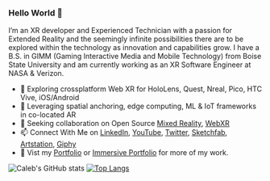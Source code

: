 ### Hello World 👋
I’m an XR developer and Experienced Technician with a passion for Extended Reality and the seemingly infinite possibilities there are to be explored within the technology as innovation and capabilities grow. I have a B.S. in GIMM (Gaming Interactive Media and Mobile Technology) from Boise State University and am currently working as an XR Software Engineer at NASA & Verizon.

- 🌱 Exploring crossplatform Web XR for HoloLens, Quest, Nreal, Pico, HTC Vive, iOS/Android
- 🔭 Leveraging spatial anchoring, edge computing, ML & IoT frameworks in co-located AR
- 👯 Seeking collaboration on Open Source [Mixed Reality](https://github.com/calebcram/Passthrough-Online-MRTK_Quest---Sample), [WebXR](https://github.com/calebcram/Crossplatform-Multiplayer-Rover-AR-Demo)
- 📫 Connect With Me on [LinkedIn](https://www.linkedin.com/in/caleb-cram-developer/), [YouTube](https://www.youtube.com/@calebcram), [Twitter](https://twitter.com/Cmancram), [Sketchfab](https://sketchfab.com/calebcram), [Artstation](https://www.artstation.com/cramberry), [Giphy](https://giphy.com/channel/cramberrypie)
- 💬 Vist my [Portfolio](https://calebcram.dev/) or [Immersive Portfolio](https://framevr.io/immersiveportfolio) for more of my work. 
<!--
**calebcram/calebcram** is a ✨ _special_ ✨ repository because its `README.md` (this file) appears on your GitHub profile.

Here are some ideas to get you started:

- 🔭 I’m currently working on ...
- 🌱 I’m currently learning ...
- 👯 I’m looking to collaborate on ...
- 🤔 I’m looking for help with ...
- 💬 Ask me about ...
- 📫 How to reach me: ...
- 😄 Pronouns: ...
- ⚡ Fun fact: ...
-->
![Caleb's GitHub stats](https://github-readme-stats.vercel.app/api?username=calebcram&show_icons=true&theme=gotham&hide=issues)
[![Top Langs](https://github-readme-stats.vercel.app/api/top-langs/?username=calebcram&langs_count=6&layout=compact&theme=gotham)](https://github.com/calebcram/github-readme-stats)



